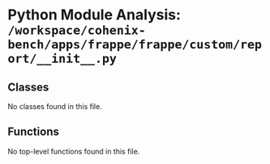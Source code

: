 # Python Module Analysis: `/workspace/cohenix-bench/apps/frappe/frappe/custom/report/__init__.py`

## Classes

No classes found in this file.


## Functions

No top-level functions found in this file.
